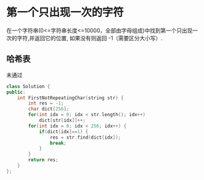 # 第一个只出现一次的字符

在一个字符串(0<=字符串长度<=10000，全部由字母组成)中找到第一个只出现一次的字符,并返回它的位置, 如果没有则返回 -1（需要区分大小写）.

## 哈希表

未通过

```cpp
class Solution {
public:
    int FirstNotRepeatingChar(string str) {
        int res = -1;
        char dict[256];
        for(int idx = 0; idx < str.length(); idx++)
            dict[str[idx]]++;
        for(int idx = 0; idx < 256; idx++) {
            if(dict[idx]==1) {
                res = str.find(dict[idx]);
                break;
            }
        }
        return res;
    }
};
```
